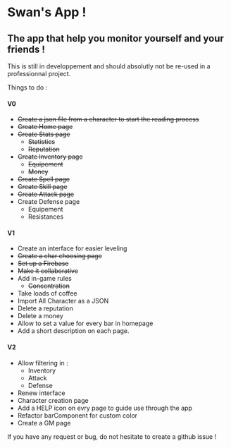 # Swan's App !
## The app that help you monitor yourself and your friends !

This is still in developpement and should absolutly not be re-used in a professionnal project.

Things to do :
#### V0
- ~~Create a json file from a character to start the reading process~~
- ~~Create Home page~~
- ~~Create Stats page~~
  - ~~Statistics~~
  - ~~Reputation~~
- ~~Create Inventory page~~
  - ~~Equipement~~
  - ~~Money~~
- ~~Create Spell page~~
- ~~Create Skill page~~
- ~~Create Attack page~~
- Create Defense page
  - Equipement
  - Resistances
  
#### V1
- Create an interface for easier leveling
-  ~~Create a char choosing page~~
- ~~Set up a Firebase~~
- ~~Make it collaborative~~
- Add in-game rules
  - ~~Concentration~~
- Take loads of coffee
- Import All Character as a JSON
- Delete a reputation
- Delete a money
- Allow to set a value for every bar in homepage
- Add a short description on each page.

#### V2
- Allow filtering in :
  - Inventory
  - Attack
  - Defense
- Renew interface
- Character creation page
- Add a HELP icon on evry page to guide use through the app
- Refactor barComponent for custom color
- Create a GM page

If you have any request or bug, do not hesitate to create a github issue !
